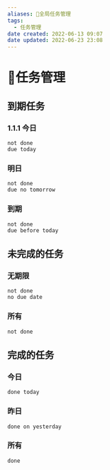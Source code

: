 ```yaml
---
aliases: 📅全局任务管理
tags:
  - 任务管理
date created: 2022-06-13 09:07
date updated: 2022-06-23 23:08
---
```


# 📅任务管理

## 到期任务

### 1.1.1 今日

```tasks
not done
due today 
```

### 明日

```tasks
not done
due no tomorrow
```

### 到期

```tasks
not done
due before today
```

## 未完成的任务

### 无期限

```tasks
not done
no due date
```

### 所有

```tasks
not done
```

## 完成的任务

### 今日

```tasks
done today
```

### 昨日

```tasks
done on yesterday
```

### 所有

```tasks
done
```
